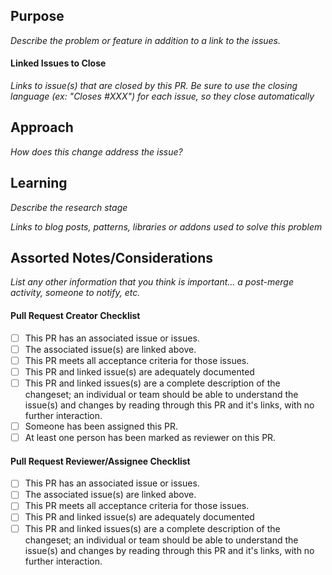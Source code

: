 ## Purpose

_Describe the problem or feature in addition to a link to the issues._

#### Linked Issues to Close

_Links to issue(s) that are closed by this PR. Be sure to use the closing language (ex: "Closes #XXX") for each issue, so they close automatically_

## Approach

_How does this change address the issue?_

## Learning

_Describe the research stage_

_Links to blog posts, patterns, libraries or addons used to solve this problem_

## Assorted Notes/Considerations

_List any other information that you think is important... a post-merge activity, someone to notify, etc._

#### Pull Request Creator Checklist

- [ ] This PR has an associated issue or issues.
- [ ] The associated issue(s) are linked above.
- [ ] This PR meets all acceptance criteria for those issues.
- [ ] This PR and linked issue(s) are adequately documented
- [ ] This PR and linked issues(s) are a complete description of the changeset; an individual or team should be able to understand the issue(s) and changes by reading through this PR and it's links, with no further interaction.
- [ ] Someone has been assigned this PR.
- [ ] At least one person has been marked as reviewer on this PR.

#### Pull Request Reviewer/Assignee Checklist

- [ ] This PR has an associated issue or issues.
- [ ] The associated issue(s) are linked above.
- [ ] This PR meets all acceptance criteria for those issues.
- [ ] This PR and linked issue(s) are adequately documented
- [ ] This PR and linked issues(s) are a complete description of the changeset; an individual or team should be able to understand the issue(s) and changes by reading through this PR and it's links, with no further interaction.
